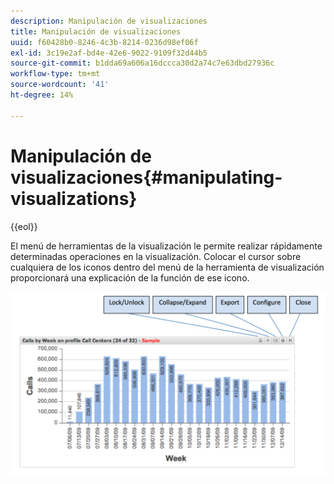 ```yaml
---
description: Manipulación de visualizaciones
title: Manipulación de visualizaciones
uuid: f60428b0-8246-4c3b-8214-0236d98ef06f
exl-id: 3c19e2af-bd4e-42e6-9022-9109f32d44b5
source-git-commit: b1dda69a606a16dccca30d2a74c7e63dbd27936c
workflow-type: tm+mt
source-wordcount: '41'
ht-degree: 14%

---
```


# Manipulación de visualizaciones{#manipulating-visualizations}

{{eol}}

El menú de herramientas de la visualización le permite realizar rápidamente determinadas operaciones en la visualización. Colocar el cursor sobre cualquiera de los iconos dentro del menú de la herramienta de visualización proporcionará una explicación de la función de ese icono.

![](assets/manipulate_visual.png)
